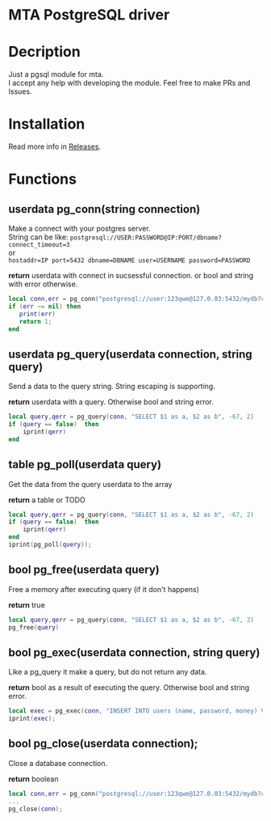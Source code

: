 # MTA PostgreSQL driver	

# Decription	
Just a pgsql module for mta.	
I accept any help with developing the module. Feel free to make PRs and Issues.	

# Installation	
Read more info in [Releases](https://github.com/Disinterpreter/ml_pgsql/releases).

# Functions	
## userdata pg_conn(string connection)	
Make a connect with your postgres server.	
String can be like:	
`postgresql://USER:PASSWORD@IP:PORT/dbname?connect_timeout=3`	
or	
`hostaddr=IP port=5432 dbname=DBNAME user=USERNAME password=PASSWORD`	

**return** userdata with connect in sucsessful connection. or bool and string with error otherwise.	
```lua	
local conn,err = pg_conn("postgresql://user:123qwe@127.0.03:5432/mydb?connect_timeout=3");	
if (err ~= nil) then	
   print(err)	
   return 1;	
end	
```	
## userdata pg_query(userdata connection, string query)	
Send a data to the query string. String escaping is supporting.	

**return** userdata with a query. Otherwise bool and string error.	
```lua	
local query,qerr = pg_query(conn, "SELECT $1 as a, $2 as b", -67, 2)	
if (query == false)  then	
    iprint(qerr)	
end	
```	
## table pg_poll(userdata query)	
Get the data from the query userdata to the array	

**return** a table or TODO	
```lua	
local query,qerr = pg_query(conn, "SELECT $1 as a, $2 as b", -67, 2)	
if (query == false)  then	
    iprint(qerr)	
end	
iprint(pg_poll(query));	
```	
## bool pg_free(userdata query)	
Free a memory after executing query (if it don't happens)	

**return** true	
```lua	
local query,qerr = pg_query(conn, "SELECT $1 as a, $2 as b", -67, 2)	
pg_free(query)	
```	
## bool pg_exec(userdata connection, string query)	
Like a pg_query it make a query, but do not return any data.	

**return** bool as a result of executing the query. Otherwise bool and string error.	
```lua	
local exec = pg_exec(conn, "INSERT INTO users (name, password, money) VALUES ($1,$2,$3)", "a man", "mypasswd", "13");	
iprint(exec);	
```	
## bool pg_close(userdata connection);	
Close a database connection.	

**return** boolean	
```lua	
local conn,err = pg_conn("postgresql://user:123qwe@127.0.03:5432/mydb?connect_timeout=3");	
...	
pg_close(conn);	
```